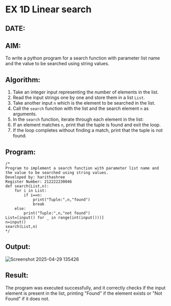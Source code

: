 # EX 1D Linear search
## DATE:

## AIM:
To write a python program for a search function with parameter list name and the value to be searched using string values.



## Algorithm:


1. Take an integer input representing the number of elements in the list.  
2. Read the input strings one by one and store them in a list `List`.  
3. Take another input `n` which is the element to be searched in the list.  
4. Call the `search` function with the list and the search element `n` as arguments.  
5. In the `search` function, iterate through each element in the list:  
6. If an element matches `n`, print that the tuple is found and exit the loop.  
7. If the loop completes without finding a match, print that the tuple is not found.
 

## Program:
```
/*
Program to implement a search function with parameter list name and the value to be searched using string values.
Developed by: harithashree
Register Number: 212222230046
def search(List,n):
    for i in List:
        if i==n:
            print("Tuple:",n,"found")
            break
    else:
        print("Tuple:",n,"not found")
List=[input() for _ in range(int(input()))]
n=input()
search(List,n)
*/
```

## Output:

![Screenshot 2025-04-29 135426](https://github.com/user-attachments/assets/a4e93ac6-2c75-4a6b-9839-8e62bf87d13b)


## Result:
The program was executed successfully, and it correctly checks if the input element is present in the list, printing "Found" if the element exists or "Not Found" if it does not.

